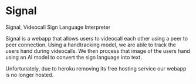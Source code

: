 # Signal
Signal, Videocall Sign Language Interpreter

Signal is a webapp that allows users to videocall each other using a peer to peer connection.
Using a handtracking model, we are able to track the users hand during videocalls.
We then process that image of the users hand using an AI model to convert the sign language into text.

Unfortunately, due to heroku removing its free hosting service our webapp is no longer hosted.

